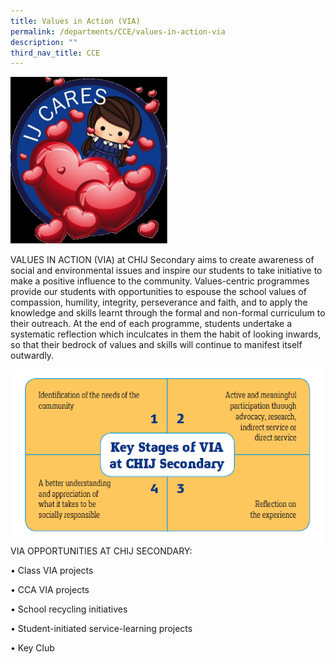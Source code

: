 ```yaml
---
title: Values in Action (VIA)
permalink: /departments/CCE/values-in-action-via
description: ""
third_nav_title: CCE
---
```

<img src="/images/IJ_Cares.png" 
     style="width:50%">

VALUES IN ACTION (VIA) at CHIJ Secondary aims to create awareness of social and environmental issues and inspire our students to take initiative to make a positive influence to the community. Values-centric programmes provide our students with opportunities to espouse the school values of compassion, humility, integrity, perseverance and faith, and to apply the knowledge and skills learnt through the formal and non-formal curriculum to their outreach. At the end of each programme, students undertake a systematic reflection which inculcates in them the habit of looking inwards, so that their bedrock of values and skills will continue to manifest itself outwardly.

![](/images/KayStages.png)
VIA OPPORTUNITIES AT CHIJ SECONDARY: 

  

• Class VIA projects 

• CCA VIA projects 

• School recycling initiatives 

• Student-initiated service-learning projects 

• Key Club
